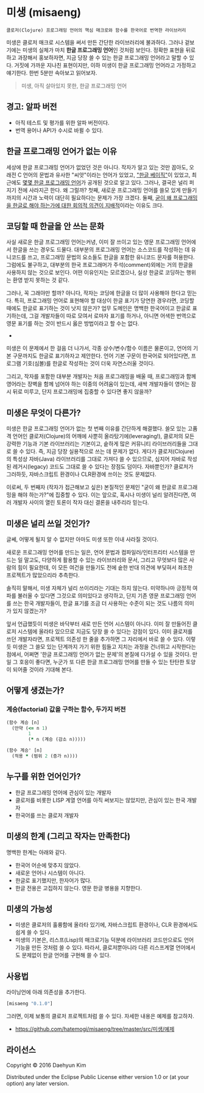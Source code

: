 # 미생 (misaeng)

    클로저(Clojure) 프로그래밍 언어의 핵심 매크로와 함수를 한국어로 번역한 라이브러리

미생은 클로저 매크로 시스템을 써서 만든 간단한 라이브러리에 불과하다. 그러나 겉보기에는 미생의 실체가 마치 **한글 프로그래밍 언어**인 것처럼 보인다. 정확한 표현을 뒤로하고 과장해서 홍보하자면, 지금 당장 쓸 수 있는 한글 프로그래밍 언어라고 말할 수 있다. 거짓에 가까운 지나친 표현이지만, 이하 미생이 한글 프로그래밍 언어라고 가정하고 얘기한다. 한번 5분만 속아보고 읽어보자.

> 미생, 아직 살아있지 못한, 한글 프로그래밍 언어

## 경고: 알파 버전

* 아직 테스트 및 평가를 위한 알파 버전이다.
* 번역 용어나 API가 수시로 바뀔 수 있다.

## 한글 프로그래밍 언어가 없는 이유

세상에 한글 프로그래밍 언어가 없었던 것은 아니다. 작자가 알고 있는 것만 꼽아도, 오래전 C 언어의 문법과 유사한 "씨앗"이라는 언어가 있었고, ["한글 베이직"](https://ko.wikipedia.org/wiki/한글_베이직)이 있었고, 최근에도 [몇몇 한글 프로그래밍 언어](http://www.bloter.net/archives/240918)가 공개된 것으로 알고 있다. 그러나, 결국은 널리 퍼지기 전에 사라지곤 한다. 왜 그럴까? 첫째, 새로운 프로그래밍 언어를 쓸모 있게 만들기까지의 시간과 노력이 대단히 필요하다는 문제가 가장 크겠다. 둘째, [굳이 왜 프로그래밍을 한글로 해야 하는가에 대한 회의적 의견이 지배적](https://kldp.org/node/22517)이라는 이유도 크다.

## 코딩할 때 한글을 안 쓰는 문화

사실 새로운 한글 프로그래밍 언어는커녕, 이미 잘 쓰이고 있는 영문 프로그래밍 언어에서 한글을 쓰는 경우도 드물다. 대부분의 프로그래밍 언어는 소스코드를 작성하는 데 유니코드를 쓰고, 프로그래밍 문법의 요소들도 한글을 포함한 유니코드 문자를 허용한다. 그럼에도 불구하고, 대부분의 한국 프로그래머가 주석(comment)외에는 거의 한글을 사용하지 않는 것으로 보인다. 어떤 이유인지는 모르겠으나, 실상 한글로 코딩하는 행위는 환영 받지 못하는 것 같다.

그러나, 꼭 그래야만 할까? 아니다, 작자는 코딩에 한글을 더 많이 사용해야 한다고 믿는다. 특히, 프로그래밍 언어로 표현해야 할 대상이 한글 표기가 당연한 경우라면, 코딩할 때에도 한글로 표기하는 것이 낫지 않은가? 업무 도메인은 명백한 한국어이고 한글로 표기하는데, 그걸 개발자들이 따로 모여서 로마자 표기를 하거나, 아니면 어색한 번역으로 영문 표기를 하는 것이 반드시 옳은 방법이라고 할 수는 없다.

* [참고할 사이트]: <http://한글코딩.org>

미생은 이 문제에서 한 걸음 더 나가서, 각종 상수/변수/함수 이름은 물론이고, 언어의 기본 구문까지도 한글로 표기하자고 제안한다. 언어 기본 구문이 한국어로 되어있다면, 프로그램 기호(심볼)를 한글로 작성하는 것이 더욱 자연스러울 것이다.

그리고, 작자를 포함한 대부분 개발자는 처음 프로그래밍을 배울 때, 프로그래밍과 함께 영어라는 장벽을 함께 넘어야 하는 이중의 어려움이 있는데, 새싹 개발자들이 영어는 잠시 뒤로 미루고, 단지 프로그래밍에 집중할 수 있다면 좋지 않을까?

## 미생은 무엇이 다른가?

미생은 한글 프로그래밍 언어가 없는 첫 번째 이유를 간단하게 해결했다. 쓸모 있는 고품격 언어인 클로저(Clojure)의 어깨에 사뿐히 올라탔기에(leveraging!), 클로저의 모든 강력한 기능과 기본 라이브러리는 기본이고, 숱하게 많은 커뮤니티 라이브러리들을 그대로 쓸 수 있다. 즉, 지금 당장 실용적으로 쓰는 데 문제가 없다. 게다가 클로저(Clojure)의 특성상 자바(Java) 라이브러리를 그대로 가져다 쓸 수 있으므로, 심지어 자바로 작성된 레거시(legacy) 코드도 그대로 쓸 수 있다는 장점도 덤이다. 자바뿐인가? 클로저가 그러하듯, 자바스크립트 환경이나 CLR환경에 쓰이는 것도 문제없다.

이로써, 두 번째자 (작자가 접근해보고 싶은) 본질적인 문제인 "굳이 왜 한글로 프로그래밍을 해야 하는가?"에 집중할 수 있다. 이는 앞으로, 혹시나 미생이 널리 알려진다면, 여러 개발자 사이의 열린 토론이 작자 대신 결론을 내주리라 믿는다.

## 미생은 널리 쓰일 것인가?

글쎄, 어떻게 될지 알 수 없지만 아마도 미생 또한 이내 사라질 것이다.

새로운 프로그래밍 언어를 만드는 일은, 언어 문법과 컴파일러/인터프리터 시스템을 만드는 일 말고도, 다양하게 활용할 수 있는 라이브러리와 문서, 그리고 무엇보다 많은 사람의 힘이 필요한데, 이 모든 여건을 만들기도 전에 숱한 반대 의견에 부딪혀서 좌초한 프로젝트가 많았으리라 추측한다.

솔직히 말해서, 미생 자체가 널리 쓰이리라는 기대는 하지 않는다. 미약하나마 긍정적 여파를 불러올 수 있다면 그것으로 의미있다고 생각하고, 단지 기존 영문 프로그래밍 언어를 쓰는 한국 개발자들이, 한글 표기를 조금 더 사용하는 수준이 되는 것도 나름의 의미가 있지 않겠는가?

앞서 언급했듯이 미생은 바닥부터 새로 만든 언어 시스템이 아니다. 이미 잘 만들어진 클로저 시스템에 올라타 있으므로 지금도 당장 쓸 수 있다는 강점이 있다. 이미 클로저를 쓰던 개발자라면, 프로젝트 의존성 한 줄을 추가하면 그 자리에서 바로 쓸 수 있다. 이렇듯 미생은 그 쓸모 있는 단계까지 가기 위한 힘들고 지치는 과정을 건너뛰고 시작한다는 점에서, 어쩌면 '한글 프로그래밍 언어가 없는 문제'의 본질에 다가설 수 있을 것이다. 만일 그 호응이 좋다면, 누군가 또 다른 한글 프로그래밍 언어를 만들 수 있는 탄탄한 토양이 되어줄 것이라 기대해 본다.

## 어떻게 생겼는가?

### 계승(factorial) 값을 구하는 함수, 두가지 버전

``` clojure
(함수 계승 [n]
  (만약 (<= n 1)
        1
        (* n (계승 (감소 n)))))

(함수 계승' [n]
  (적용 * (범위 2 (증가 n))))
```

## 누구를 위한 언어인가?

* 한글 프로그래밍 언어에 관심이 있는 개발자
* 클로저를 비롯한 LISP 계열 언어를 아직 써보지는 않았지만, 관심이 있는 한국 개발자
* 한국어를 쓰는 클로저 개발자

## 미생의 한계 (그리고 작자는 만족한다)

명백한 한계는 아래와 같다.

* 한국어 어순에 맞추지 않았다.
* 새로운 언어나 시스템이 아니다.
* 한글로 표기했지만, 한자어가 많다.
* 한글 전용은 고집하지 않는다. 영문 한글 병용을 지향한다.

## 미생의 가능성

* 미생은 클로저의 훌륭함에 올라타 있기에, 자바스크립트 환경이나, CLR 환경에서도 쉽게 쓸 수 있다.
* 미생의 기본은, 리스프(Lisp)의 매크로기능 덕분에 라이브러리 코드만으로도 언어 기능을 만든 것처럼 쓸 수 있다. 따라서, 클로저뿐아니라 다른 리스프계열 언어에서도 문제없이 한글 언어를 구현해 쓸 수 있다.

## 사용법

라이닝언에 아래 의존성을 추가한다.

``` clojure
[misaeng "0.1.0"]
```

그러면, 이제 보통의 클로저 프로젝트처럼 쓸 수 있다. 자세한 내용은 예제를 참고하자.

* <https://github.com/hatemogi/misaeng/tree/master/src/미생/예제>

## 라이선스

Copyright © 2016 Daehyun Kim

Distributed under the Eclipse Public License either version 1.0 or (at
your option) any later version.
